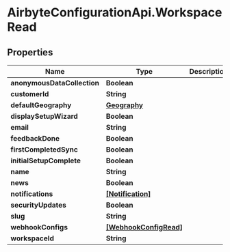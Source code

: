 # AirbyteConfigurationApi.WorkspaceRead

## Properties

Name | Type | Description | Notes
------------ | ------------- | ------------- | -------------
**anonymousDataCollection** | **Boolean** |  | [optional] 
**customerId** | **String** |  | 
**defaultGeography** | [**Geography**](Geography.md) |  | [optional] 
**displaySetupWizard** | **Boolean** |  | [optional] 
**email** | **String** |  | [optional] 
**feedbackDone** | **Boolean** |  | [optional] 
**firstCompletedSync** | **Boolean** |  | [optional] 
**initialSetupComplete** | **Boolean** |  | 
**name** | **String** |  | 
**news** | **Boolean** |  | [optional] 
**notifications** | [**[Notification]**](Notification.md) |  | [optional] 
**securityUpdates** | **Boolean** |  | [optional] 
**slug** | **String** |  | 
**webhookConfigs** | [**[WebhookConfigRead]**](WebhookConfigRead.md) |  | [optional] 
**workspaceId** | **String** |  | 


